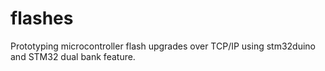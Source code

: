 # flashes
Prototyping microcontroller flash upgrades over TCP/IP using stm32duino and STM32 dual bank feature.
